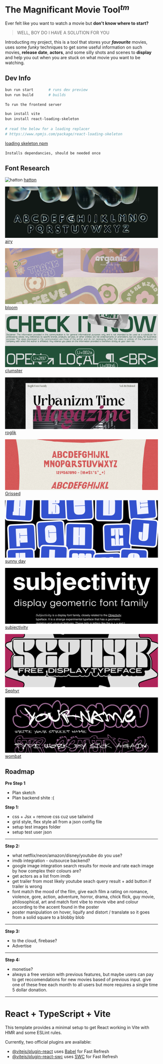 # The Magnificant Movie Tool$^{tm}$

Ever felt like you want to watch a movie but **don't know where to start?**

> $\text{WELL, BOY DO I HAVE A SOLUTION FOR YOU}$

Introducting my project, this is a tool that stores your ***favourite*** movies, uses some *funky* techniques to get some useful information on such movies, **release date**, **actors**, and some silly shots and scenes to **display** and help you out when you are stuck on what movie you want to be watching.

## Dev Info

```bash
bun run start       # runs dev preview
bun run build       # builds
```
`To run the frontend server`

```bash
bun install vite
bun install react-loading-skeleton

# read the below for a loading replacer
# https://www.npmjs.com/package/react-loading-skeleton
```
[loading skeleton npm](https://www.npmjs.com/package/react-loading-skeleton)

`Installs dependancies, should be needed once`

## Font Research

![hatton](public/readme/hatton_example.png)
[hatton](https://www.behance.net/gallery/177719125/Hatton-V20-Free-Font?tracking_source=search_projects%7CFree+font)

![Airy](public/readme/airy_example.png)
[airy](https://www.behance.net/gallery/178071809/(FREE)-Airy-3d-Font?tracking_source=search_projects%7CFree+font)

![Bloom](public/readme/bloom_example.png)
[bloom](https://www.behance.net/gallery/176714005/Bloom-Free-Floral-Display-Font?tracking_source=search_projects%7CFree+font)

![Clumster](public/readme/clumster_sans_example.png)
[clumster](https://www.behance.net/gallery/174641905/SK-Clumster-Sans-Free-Font?tracking_source=search_projects%7CFree+font)

![Roglik](public/readme/roglik_example.png)
[roglik](https://www.behance.net/gallery/178767983/Rogik-Expressive-Serif-Font-Family?tracking_source=search_projects%7CFree+font)

![Grissed](public/readme/grissed_example.png)
[Grissed](https://www.behance.net/gallery/170410573/Grissed-Typeface?tracking_source=search_projects%7CFree+font)

![Sunny day](public/readme/sunnyday_example.png)
[sunny day](https://www.behance.net/gallery/174931793/SunnyDay-(FREE-FONT)?tracking_source=search_projects%7CFree+font)

![Subjectivity](public/readme/subjectivity_example.png)
[subjectivity](https://www.behance.net/gallery/60555241/Subjectivity-Free-Display-Font-Family?tracking_source=search_projects%7CFree+font)

![sephyr](public/readme/sephyr_example.png)
[Sephyr](https://www.behance.net/gallery/177997399/Sephyr-Free-Display-Typeface?tracking_source=search_projects%7CFree+font)

![wombat](public/readme/wombat_example.png)
[wombat](https://www.behance.net/gallery/166034861/WOMBAT-FREE-FONT?tracking_source=search_projects%7CFree+font)


## Roadmap

**Pre Step 1**

- Plan sketch
- Plan backend shite :(

**Step 1:**

- css + Jsx + remove css cuz use tailwind
- grid style, flex style all from a json config file
- setup test images folder
- setup test user json

---
**Step 2:**

- what netflix/neon/amazon/disney/youtube do you use?
- imdb integration - outsource backend?
- google image integration search results for movie and rate each image by how complex their colours are?
- get actors as a list from imdb
- get trailer from most likely youtube seach query result + add button if trailer is wrong
- font match the mood of the film, give each film a rating on romance, violence, gore, action, adventure, horror, drama, chick flick, guy movie, philosophical, art and match font vibe to movie vibe and colour according to the accent found in the poster
- poster manipulation on hover, liquify and distort / translate so it goes from a solid square to a blobby blob 

---
**Step 3:**

- to the cloud, firebase?
- Advertise

---

**Step 4:**

- monetise? 
- always a free version with previous features, but maybe users can pay to get reccomendations for new movies based of previous input. give one of these free each month to all users but more requires a single time  5 dollar donation.

---



# React + TypeScript + Vite

This template provides a minimal setup to get React working in Vite with HMR and some ESLint rules.

Currently, two official plugins are available:

- [@vitejs/plugin-react](https://github.com/vitejs/vite-plugin-react/blob/main/packages/plugin-react/README.md) uses [Babel](https://babeljs.io/) for Fast Refresh
- [@vitejs/plugin-react-swc](https://github.com/vitejs/vite-plugin-react-swc) uses [SWC](https://swc.rs/) for Fast Refresh